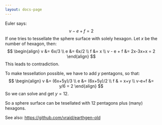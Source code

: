 ```yaml
---
layout: docs-page
---
```


Euler says:
$$
v-e+f = 2
$$
If one tries to tessellate the sphere surface with solely hexagon. Let $x$ be the number of hexagon, then:
$$
\begin{align}
v &= 6x/3 \\
e &= 6x/2 \\
f &= x \\
v - e + f &= 2x-3x+x = 2
\end{align}
$$
This leads to contradiction.

To make tessellation possible, we have to add $y$ pentagons, so that:
$$
\begin{align}
v &= (6x+5y)/3 \\
e &= (6x+5y)/2 \\
f & = x+y \\
v-e+f &= y/6 = 2
\end{align}
$$
So we can solve and get $y = 12$.

So a sphere surface can be tesellated with 12 pentagons plus (many) hexagons.

See also: https://github.com/vraid/earthgen-old

